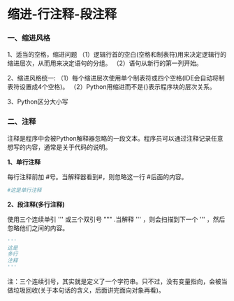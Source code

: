 # 缩进-行注释-段注释

### 一、缩进风格

1、适当的空格，缩进问题
	（1）逻辑行首的空白(空格和制表符)用来决定逻辑行的缩进层次，从而用来决定语句的分组。
	（2）语句从新行的第一列开始。

2、缩进风格统一:
	（1）每个缩进层次使用单个制表符或四个空格(IDE会自动将制表符设置成4个空格)。
	（2）Python用缩进而不是{}表示程序块的层次关系。

3、Python区分大小写



### 二、注释

注释是程序中会被Python解释器忽略的一段文本。程序员可以通过注释记录任意想写的内容，通常是关于代码的说明。

**1、单行注释**

每行注释前加 #号。当解释器看到#，则忽略这一行 #后面的内容。

```python
#这是单行注释
```

**2、段注释(多行注释)**

使用三个连续单引 ''' 或三个双引号 """ .当解释 ''' ，则会扫描到下一个 ''' ，然后忽略他们之间的内容。

```python
'''
这是
多行
注释
'''
```

注：三个连续引号，其实就是定义了一个字符串。只不过，没有变量指向，会被当做垃圾回收(关于本句话的含义，后面讲完面向对象再看)。